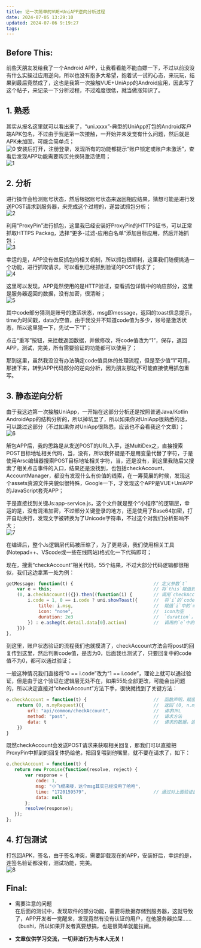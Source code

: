 ```yaml
---
title: 记一次简单的VUE+UniAPP逆向分析过程
date: 2024-07-05 13:29:10
updated: 2024-07-06 9:19:27
tags:
---
```


## Before This:  
前些天朋友发给我了一个Android APP，让我看看能不能白嫖一下，不过以前没没有什么实操过应用逆向，所以也没有抱多大希望，抱着试一试的心态，来玩玩，结果到最后竟然成了，这也是我第一次接触VUE+UniApp的Android应用，因此写了这个帖子，来记录一下分析过程，不过难度很低，就当做涨知识了。  

## 1. 熟悉  
其实从报名这里就可以看出来了，“uni.xxxx”-典型的UniApp打包的Android客户端APK包名，不过由于我是第一次接触，一开始并未发觉有什么问题，然后就是APK未加固，可能会简单点；  
![0](images/images/0.jpg "0")
安装后打开，注册登录，发现所有的功能都提示“账户锁定或账户未激活”，查看后发现APP功能需要购买兑换码激活使用；  
![1](images/images/1.jpg "1")

## 2. 分析  
进行操作会检测账号状态，然后根据账号状态来返回相应结果，猜想可能是进行发送POST请求到服务器，来完成这个过程的，遂尝试抓包分析；  
![2](images/images/2.jpg "2")

利用“ProxyPin”进行抓包，这里我已经安装好ProxyPin的HTTPS证书，可以正常抓取HTTPS Packag，选择“更多-过滤-应用白名单”添加目标应用，然后开始抓包；  
![3](images/images/3.jpg "3")

幸运的是，APP没有做反抓包的相关机制，所以抓包很顺利，这里我们随便挑选一个功能，进行抓取请求，可以看到已经抓到验证的POST请求了；  
![4](images/images/4.jpg "4")

这里可以发现，APP竟然使用的是HTTP验证，查看抓包详情中的响应部分，这里是服务器返回的数据，没有加密，很清晰；  
![5](images/images/5.jpg "5")

其中code部分猜测是账号的激活状态，msg即message，返回的toast信息提示，time为时间戳，data为空值，由于我没并不知道code值为多少，账号是激活状态，所以这里猜一下，先试一下“1”；  

点击“重写”按钮，来拦截返回数据，并做修改，将code值改为“1”，保存，返回APP，测试，完美，所有需要验证的功能都可以使用了；  

那到这里，虽然我没没有办法确定code值具体的处理流程，但是至少值“1”可用，那接下来，转到APP代码部分的逆向分析，因为朋友那边不可能直接使用抓包重写。  

## 3. 静态逆向分析  
由于我这边第一次接触UniApp，一开始在这部分分析还是按照普通Java/Kotlin AndroidApp的结构分析的，所以掉坑里了，所以如果你对UniApp很熟悉的话，可以跳过这部分（不过如果你对UniApp很熟悉，应该也不会看我这个文章）；  
![6](images/images/6.jpg "6")

解包APP后，我的思路是从发送POST的URL入手，遂MultiDex之，直接搜索POST目标地址相关代码，当，没有，所以我怀疑是不是用变量代替了字符，于是使用Arsc编辑器搜索POST目标地址相关字符，当，还是没有，到这里我随后又搜索了相关点击事件的入口，结果还是没找到，也包括checkAccount、AccountManager，都没有发现什么有价值的线索，在一筹莫展的时候，发现这个assets资源文件夹貌似很特殊，Google一下，才发现这个APP是VUE+UniAPP的JavaScript套壳APP；  

于是直接找到关键Js:app-service.js，这个文件就是整个“小程序”的逻辑层，幸运的是，没有混淆加密，不过部分关键登录的地方，还是使用了Base64加密，打开自动换行，发现文字被转换为了Unicode字符串，不过这个对我们分析影响不大；  
![7](images/images/7.jpg "7")

在编译后，整个Js逻辑层代码被压缩了，为了更易读，我们使用相关工具(Notepad++、VScode或一些在线网站)格式化一下代码即可；  

现在，搜索“checkAccount”相关代码，55个结果，不过大部分代码逻辑都很相似，我们这边拿第一处为例：  
```javascript
getMessage: function(t) {                              // 定义参数`t`
    var e = this;                                      // 将`this`赋值到变量`e`   
    (0, a.checkAccount)({}).then((function(i) {        // 调用`checkAccount`函数，传入该函数中的对象`{}`,并赋值到`i`
        i.code = 1, 0 == i.code ? uni.showToast({      //  将`i`的`code`属性设置为1，然后判断`i`对象中的`code`值，如果为0，继续执行，如果不为0，跳过
            title: i.msg,                              //  赋值`i`中的`msg`信息到`tittle`
            icon: "none",                              //  icon为空
            duration: 2e3                              //  `duration`，时长，盲猜就是toast消息的通知时长
        }) : e.asheg(t.detail.data[0].action)          //  调用的`e`中的`asheg`方法，并向其中传入`t.detail.data[0].action`
    }))
},
```
到这里，账户状态验证的流程我们也就摸清了，checkAccount方法会将post的回复传到这里，然后判断code值，是否为0，后面我也测试了，只要回复中的code值不为0，都可以通过验证；  

一般这种情况我们直接将“0 == i.code”改为“1 == i.code”，理论上就可以通过验证，但是由于这个验证在逻辑层无处不在，如果55处全部更改，可能会出问题的，所以决定直接对“checkAccount”方法下手，很快就找到了关键方法：  
```javascript
e.checkAccount = function(t) {                         //  函数声明，赋值给`e`，接受`t`
    return (0, n.myRequest)({                          //  返回`(0, n.myRequest)`的结果,调用myRequest函数，用于发起网络请求
        url: "api/common/checkAccount",                //  请求URL
        method: "post",                                //  请求方法
        data: t                                        //  请求的数据，这里指传入的函数`t`
    })
}
```
既然checkAccount会发送POST请求来获取相关回复，那我们可以直接把ProxyPin中抓到的回复体扔给他，把回复喂到他嘴里，就不要在请求了，如下：  
```javascript
e.checkAccount = function(t) {                         
   return new Promise(function(resolve, reject) {
       var response = {
           code: 1,
           msg: "小飞棍来喽，这个msg其实已经没用了哈哈",
           time: "1720159579",                         // 通过对上面验证部分的分析，并不会验证时间戳，所以这里是什么也无所谓了
           data: null
       };
       resolve(response);
   });
};
 ```
## 4. 打包测试  
打包回APK，签名，由于签名冲突，需要卸载现在的APP，安装好后，幸运的是，连签名验证都没有，测试功能，完美。  
![8](images/images/8.jpg "8")

## Final:  
- 需要注意的问题  
在后面的测试中，发现软件的部分功能，需要将数据存储到服务器，这就导致了，APP开发者一觉醒来，发现竟然有没有认证的用户，在他服务器拉屎......（bushi，所以如果开发者真要想搞，也是很简单就能拉闸。  

- **文章仅供学习交流，一切非法行为与本人无关！**  

